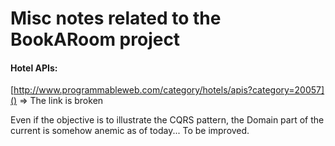 # Misc notes related to the BookARoom project

#### Hotel APIs:
[http://www.programmableweb.com/category/hotels/apis?category=20057]() => The link is broken


Even if the objective is to illustrate the CQRS pattern, the Domain part of the current is somehow anemic as of today... To be improved.
